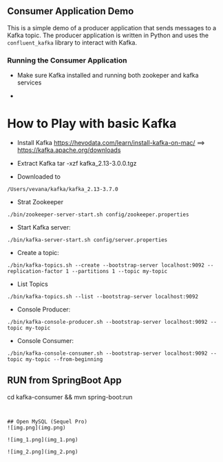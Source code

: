 

## Consumer Application Demo

This is a simple demo of a producer application that sends messages to a Kafka topic. The producer application is written in Python and uses the `confluent_kafka` library to interact with Kafka.


### Running the Consumer Application
- Make sure Kafka installed and running both zookeper and kafka services
- ```agsl
# How to Play with basic Kafka


- Install Kafka
  https://hevodata.com/learn/install-kafka-on-mac/ ==> https://kafka.apache.org/downloads

- Extract Kafka
  tar -xzf kafka_2.13-3.0.0.tgz

- Downloaded to
```
/Users/vevana/kafka/kafka_2.13-3.7.0
```

- Strat Zookeeper
```
./bin/zookeeper-server-start.sh config/zookeeper.properties
```

- Start Kafka server:
```
./bin/kafka-server-start.sh config/server.properties
```

- Create a topic:
```
./bin/kafka-topics.sh --create --bootstrap-server localhost:9092 --replication-factor 1 --partitions 1 --topic my-topic
```

- List Topics
```
./bin/kafka-topics.sh --list --bootstrap-server localhost:9092
```

- Console Producer:
```
./bin/kafka-console-producer.sh --bootstrap-server localhost:9092 --topic my-topic
```


- Console Consumer:
```
./bin/kafka-console-consumer.sh --bootstrap-server localhost:9092 --topic my-topic --from-beginning
```


RUN from SpringBoot App
--
cd kafka-consumer && mvn spring-boot:run
```


## Open MySQL (Sequel Pro)
![img.png](img.png)

![img_1.png](img_1.png)
 
![img_2.png](img_2.png)